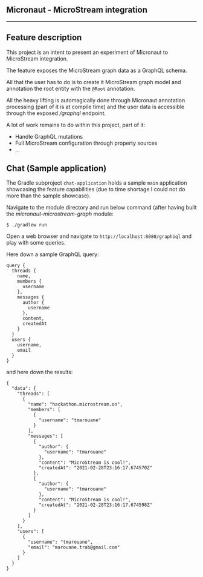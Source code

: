 ## Micronaut - MicroStream integration
---
## Feature description

This project is an intent to present an experiment of Micronaut to MicroStream integration.

The feature exposes the MicroStream graph data as a GraphQL schema.

All that the user has to do is to create it MicroStream graph model and annotation the root entity with
the `@Root` annotation.

All the heavy lifting is automagically done through Micronaut annotation processing (part of it is at
compile time) and the user data is accessible through the exposed */graphql* endpoint.

A lot of work remains to do within this project, part of it:
* Handle GraphQL mutations
* Full MicroStream configuration through property sources
* ...

## Chat (Sample application)
The Gradle subproject `chat-application` holds a sample `main` application showcasing the feature capabilities (due to
time shortage I could not do more than the sample showcase).

Navigate to the module directory and run below command (after having built the _micronaut-microstream-graph_ module:
```
$ ./gradlew run
```
Open a web browser and navigate to `http://localhost:8080/graphiql` and play with some queries.

Here down a sample GraphQL query:
```
query {
  threads {
    name,
    members {
      username
    },
    messages {
      author {
        username
      },
      content,
      createdAt
    }
  }
  users {
    username,
    email
  }
}
```
and here down the results:
```
{
  "data": {
    "threads": [
      {
        "name": "hackathon.microstream.on",
        "members": [
          {
            "username": "tmarouane"
          }
        ],
        "messages": [
          {
            "author": {
              "username": "tmarouane"
            },
            "content": "MicroStream is cool!",
            "createdAt": "2021-02-28T23:16:17.674570Z"
          },
          {
            "author": {
              "username": "tmarouane"
            },
            "content": "MicroStream is cool!",
            "createdAt": "2021-02-28T23:16:17.674598Z"
          }
        ]
      }
    ],
    "users": [
      {
        "username": "tmarouane",
        "email": "marouane.trab@gmail.com"
      }
    ]
  }
}
```

